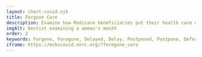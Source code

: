 ```yaml
---
layout: chart-covid.njk
title: Forgone Care
description: Examine how Medicare beneficiaries put their health care on hold during the COVID-19 pandemic and investigate the types of forgone care.
imgAlt: Dentist examining a woman's mouth
order: 2
keywords: Forgone, Foregone, Delayed, Delay, Postponed, Postpone, Deferred, Defer, Dental, Vision, Screening, Check-up, Check up, Surgery, Procedure, Medication, Medicine, Medical care, Health care, Appointment, Utilization, Access, Access to care, Availability, Chronic, Coronavirus, Sex, Gender, Age, Income, Race, Ethnicity, Language, English, Dual, Dual eligible, Smoking, Smoker, Tobacco, Immune system, Pandemic
iframe: https://mcbscovid.norc.org/?foregone_care
---
```

